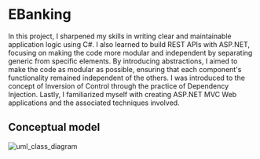# EBanking
In this project, I sharpened my skills in writing clear and maintainable application logic using C#. I also learned to build REST APIs with ASP.NET, focusing on making the code more modular and independent by separating generic from specific elements. By introducing abstractions, I aimed to make the code as modular as possible, ensuring that each component's functionality remained independent of the others. I was introduced to the concept of Inversion of Control through the practice of Dependency Injection. Lastly, I familiarized myself with creating ASP.NET MVC Web applications and the associated techniques involved.
## Conceptual model
![uml_class_diagram](https://github.com/djordjije11/EBanking.Console/blob/master/images/uml%20class%20diagram.png?raw=true "UML Class Diagram")
